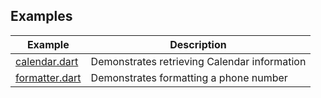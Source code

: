 ## Examples

| Example          | Description                                  |
| ---------------- | -------------------------------------------- |
| [calendar.dart]  | Demonstrates retrieving Calendar information |
| [formatter.dart] | Demonstrates formatting a phone number       |

[calendar.dart]: https://github.com/halildurmus/dartwinrt/blob/main/packages/windows_globalization/example/calendar.dart
[formatter.dart]: https://github.com/halildurmus/dartwinrt/blob/main/packages/windows_globalization/example/formatter.dart
